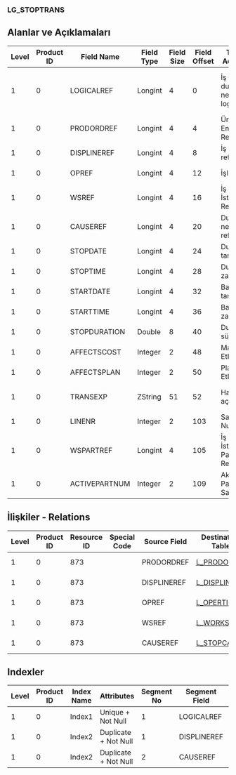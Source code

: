 ### LG_STOPTRANS

## Alanlar ve Açıklamaları

**Level**|**Product ID**|**Field Name**|**Field Type**|**Field Size**|**Field Offset**|**Türkçe Açıklama**|**Expression**
-----|-----|-----|-----|-----|-----|-----|-----
1|0|LOGICALREF|Longint|4|0|İş emri durma nedeni log. Ref.|Work Order Stop Transaction Logical Reference
1|0|PRODORDREF|Longint|4|4|Üretim Emri Referansı|Production Order Reference
1|0|DISPLINEREF|Longint|4|8|İş emri ref.|Work Order Reference
1|0|OPREF|Longint|4|12|İşlem ref.|Operation Reference
1|0|WSREF|Longint|4|16|İş İstasyonu Ref.|Workstation Reference
1|0|CAUSEREF|Longint|4|20|Durma nedeni ref.|Stop Reason Reference
1|0|STOPDATE|Longint|4|24|Durma tarihi|Stop Date
1|0|STOPTIME|Longint|4|28|Durma zamanı|Stop Time
1|0|STARTDATE|Longint|4|32|Başlangıç tarihi|Start Date
1|0|STARTTIME|Longint|4|36|Başlangıç zamanı|Start Time
1|0|STOPDURATION|Double|8|40|Durma süresi|Stop Duration
1|0|AFFECTSCOST|Integer|2|48|Maliyeti Etkiler|Affects Cost
1|0|AFFECTSPLAN|Integer|2|50|Planı Etkiler|Affects Plan
1|0|TRANSEXP|ZString|51|52|Hareket açıklaması|Stop Transaction Description
1|0|LINENR|Integer|2|103|Satır Numarası|Line Number
1|0|WSPARTREF|Longint|4|105|İş İstasyonu Parçalı Ref.|Workstation Partial Reference
1|0|ACTIVEPARTNUM|Integer|2|109|Aktif Parça Sayısı|Number of Active Item

## İlişkiler - Relations

**Level**|**Product ID**|**Resource ID**|**Special Code**|**Source Field**|**Destination Table**|**Destination Field**|**Relation Type**|**Extra Condition**
-----|-----|-----|-----|-----|-----|-----|-----|-----
1|0|873||PRODORDREF|[L_PRODORD](../LG_PRODORD "L_PRODORD")|LOGICALREF|one-to-one|
1|0|873||DISPLINEREF|[L_DISPLINE](../LG_DISPLINE "L_DISPLINE")|LOGICALREF|one-to-one|
1|0|873||OPREF|[L_OPERTION](../LG_OPERTION "L_OPERTION")|LOGICALREF|one-to-one|
1|0|873||WSREF|[L_WORKSTAT](../LG_WORKSTAT "L_WORKSTAT")|LOGICALREF|one-to-one|
1|0|873||CAUSEREF|[L_STOPCAUSE](../LG_STOPCAUSE "L_STOPCAUSE")|LOGICALREF|one-to-one|

## Indexler

**Level**|**Product ID**|**Index Name**|**Attributes**|**Segment No**|**Segment Field**|**Sense**
-----|-----|-----|-----|-----|-----|-----
1|0|Index1|Unique + Not Null|1|LOGICALREF|Ascending
1|0|Index2|Duplicate + Not Null|1|DISPLINEREF|Ascending
1|0|Index2|Duplicate + Not Null|2|CAUSEREF|Ascending
